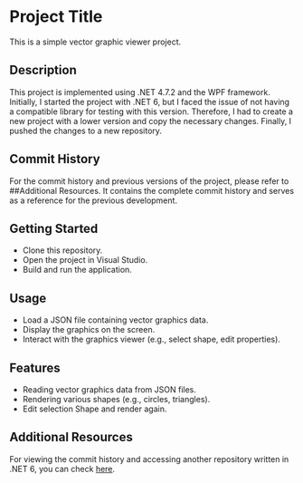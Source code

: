 # Project Title

This is a simple vector graphic viewer project.

## Description
This project is implemented using .NET 4.7.2 and the WPF framework. 
Initially, I started the project with .NET 6, 
but I faced the issue of not having a compatible library for testing with this version.
Therefore, I had to create a new project with a lower version and copy the necessary changes.
Finally, I pushed the changes to a new repository.

## Commit History
For the commit history and previous versions of the project, please refer to ##Additional Resources.
It contains the complete commit history and serves as a reference for the previous development.

## Getting Started
- Clone this repository.
- Open the project in Visual Studio.
- Build and run the application.

## Usage
- Load a JSON file containing vector graphics data.
- Display the graphics on the screen.
- Interact with the graphics viewer (e.g., select shape, edit properties).

## Features
- Reading vector graphics data from JSON files.
- Rendering various shapes (e.g., circles, triangles).
- Edit selection Shape and render again.

## Additional Resources
For viewing the commit history and accessing another repository written in .NET 6, you can check [here](https://github.com/fatemehfathollahi/VectorGraphicViewer.git).
